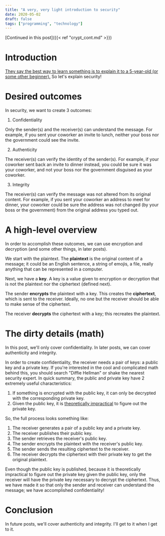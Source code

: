 ```yaml
---
title: "A very, very light introduction to security"
date: 2020-05-02
draft: false
tags: ["programming", "technology"]
---
```

[Continued in this post]({{< ref "crypt_cont.md" >}})
# Introduction
[They say the best way to learn something is to explain it to a 5-year-old (or some other beginner).](https://getpocket.com/explore/item/the-feynman-technique-the-best-way-to-learn-anything) So let's explain security!
# Desired outcomes
In security, we want to create 3 outcomes:

1. Confidentiality

Only the sender(s) and the receiver(s) can understand the message. For example, if you sent your coworker an invite to lunch, neither your boss nor the government could see the invite.

2. Authenticity

The receiver(s) can verify the identity of the sender(s). For example, if your coworker sent back an invite to dinner instead, you could be sure it was your coworker, and not your boss nor the government disguised as your coworker.

3. Integrity

The receiver(s) can verify the message was not altered from its original content. For example, if you sent your coworker an address to meet for dinner, your coworker could be sure the address was not changed (by your boss or the government) from the original address you typed out.
# A high-level overview
In order to accomplish these outcomes, we can use encryption and decryption (and some other things, in later posts).

We start with the plaintext. The **plaintext** is the original content of a message; it could be an English sentence, a string of emojis, a file, really anything that can be represented in a computer. 

Next, we have a **key**. A key is a value given to encryption or decryption that is not the plaintext nor the ciphertext (defined next).

The sender **encrypts** the plaintext with a key. This creates the **ciphertext**, which is sent to the receiver. Ideally, no one but the receiver should be able to make sense of the ciphertext.

The receiver **decrypts** the ciphertext with a key; this recreates the plaintext.
# The dirty details (math)
In this post, we'll only cover confidentiality. In later posts, we can cover authenticity and integrity.

In order to create confidentiality, the receiver needs a pair of keys: a public key and a private key. If you're interested in the cool and complicated math behind this, you should search "Diffie Hellman" or shake the nearest security expert. In quick summary, the public and private key have 2 extremely useful characteristics:
1. If something is encrypted with the public key, it can only be decrypted with the corresponding private key.
2. Given the public key, it is [theoretically impractical](https://xkcd.com/538/) to figure out the private key.

So, the full process looks something like:
1. The receiver generates a pair of a public key and a private key.
2. The receiver publishes their public key.
3. The sender retrieves the receiver's public key.
4. The sender encrypts the plaintext with the receiver's public key.
5. The sender sends the resulting ciphertext to the receiver.
6. The receiver decrypts the ciphertext with their private key to get the original plaintext.

Even though the public key is published, because it is theoretically impractical to figure out the private key given the public key, only the receiver will have the private key necessary to decrypt the ciphertext. Thus, we have made it so that only the sender and receiver can understand the message; we have accomplished confidentiality!
# Conclusion
In future posts, we'll cover authenticity and integrity. I'll get to it when I get to it.
